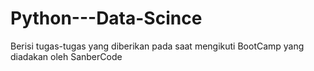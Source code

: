 # Python---Data-Scince
Berisi tugas-tugas yang diberikan pada saat mengikuti BootCamp yang diadakan oleh SanberCode
